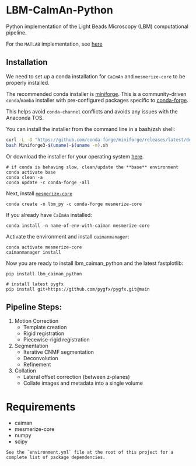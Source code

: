 # LBM-CaImAn-Python

Python implementation of the Light Beads Microscopy (LBM) computational pipeline.

For the `MATLAB` implementation, see [here](https://github.com/MillerBrainObservatory/LBM-CaImAn-MATLAB/)

## Installation

We need to set up a conda installation for `CaImAn` and `mesmerize-core` to be properly installed.

The recommended conda installer is [miniforge](https://github.com/conda-forge/miniforge).
This is a community-driven `conda`/`mamba` installer with pre-configured packages specific to [conda-forge](https://conda-forge.org/).

This helps avoid `conda-channel` conflicts and avoids any issues with the Anaconda TOS.

You can install the installer from the command line in a bash/zsh shell:

``` bash
curl -L -O "https://github.com/conda-forge/miniforge/releases/latest/download/Miniforge3-$(uname)-$(uname -m).sh"
bash Miniforge3-$(uname)-$(uname -m).sh
```

Or download the installer for your operating system [here](https://github.com/conda-forge/miniforge/releases).

```
# if conda is behaving slow, clean/update the **base** environment
conda activate base
conda clean -a
conda update -c conda-forge -all
```

Next, install [`mesmerize-core`](https://github.com/nel-lab/mesmerize-core)
```
conda create -n lbm_py -c conda-forge mesmerize-core

```

If you already have `CaImAn` installed:

```
conda install -n name-of-env-with-caiman mesmerize-core
```

Activate the environment and install `caimanmanager`:

```
conda activate mesmerize-core
caimanmanager install
```

Now you are ready to install lbm_caiman_python and the latest fastplotlib:

```
pip install lbm_caiman_python

# install latest pygfx
pip install git+https://github.com/pygfx/pygfx.git@main
```

## Pipeline Steps:

1. Motion Correction
    - Template creation
    - Rigid registration
    - Piecewise-rigid registration
2. Segmentation
    - Iterative CNMF segmentation
    - Deconvolution
    - Refinement
3. Collation
    - Lateral offset correction (between z-planes)
    - Collate images and metadata into a single volume

# Requirements

- caiman
- mesmerize-core
- numpy
- scipy

```{note}
See the `environment.yml` file at the root of this project for a complete list of package dependencies.
```
